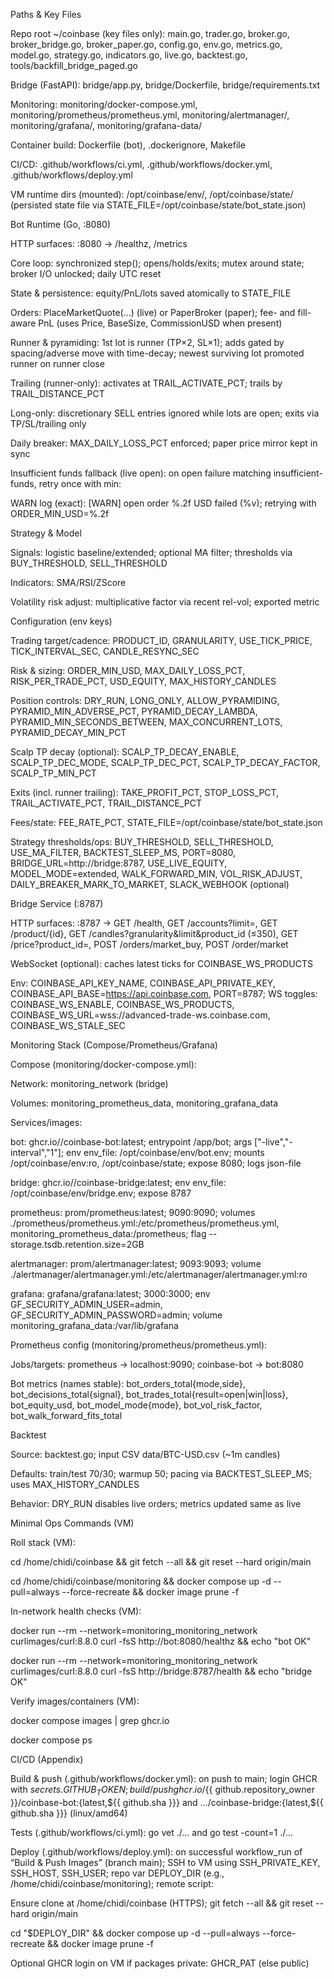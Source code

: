 Paths & Key Files

Repo root ~/coinbase (key files only): main.go, trader.go, broker.go, broker_bridge.go, broker_paper.go, config.go, env.go, metrics.go, model.go, strategy.go, indicators.go, live.go, backtest.go, tools/backfill_bridge_paged.go

Bridge (FastAPI): bridge/app.py, bridge/Dockerfile, bridge/requirements.txt

Monitoring: monitoring/docker-compose.yml, monitoring/prometheus/prometheus.yml, monitoring/alertmanager/, monitoring/grafana/, monitoring/grafana-data/

Container build: Dockerfile (bot), .dockerignore, Makefile

CI/CD: .github/workflows/ci.yml, .github/workflows/docker.yml, .github/workflows/deploy.yml

VM runtime dirs (mounted): /opt/coinbase/env/, /opt/coinbase/state/ (persisted state file via STATE_FILE=/opt/coinbase/state/bot_state.json)

Bot Runtime (Go, :8080)

HTTP surfaces: :8080 → /healthz, /metrics

Core loop: synchronized step(); opens/holds/exits; mutex around state; broker I/O unlocked; daily UTC reset

State & persistence: equity/PnL/lots saved atomically to STATE_FILE

Orders: PlaceMarketQuote(...) (live) or PaperBroker (paper); fee- and fill-aware PnL (uses Price, BaseSize, CommissionUSD when present)

Runner & pyramiding: 1st lot is runner (TP×2, SL×1); adds gated by spacing/adverse move with time-decay; newest surviving lot promoted runner on runner close

Trailing (runner-only): activates at TRAIL_ACTIVATE_PCT; trails by TRAIL_DISTANCE_PCT

Long-only: discretionary SELL entries ignored while lots are open; exits via TP/SL/trailing only

Daily breaker: MAX_DAILY_LOSS_PCT enforced; paper price mirror kept in sync

Insufficient funds fallback (live open): on open failure matching insufficient-funds, retry once with min:

WARN log (exact): [WARN] open order %.2f USD failed (%v); retrying with ORDER_MIN_USD=%.2f

Strategy & Model

Signals: logistic baseline/extended; optional MA filter; thresholds via BUY_THRESHOLD, SELL_THRESHOLD

Indicators: SMA/RSI/ZScore

Volatility risk adjust: multiplicative factor via recent rel-vol; exported metric

Configuration (env keys)

Trading target/cadence: PRODUCT_ID, GRANULARITY, USE_TICK_PRICE, TICK_INTERVAL_SEC, CANDLE_RESYNC_SEC

Risk & sizing: ORDER_MIN_USD, MAX_DAILY_LOSS_PCT, RISK_PER_TRADE_PCT, USD_EQUITY, MAX_HISTORY_CANDLES

Position controls: DRY_RUN, LONG_ONLY, ALLOW_PYRAMIDING, PYRAMID_MIN_ADVERSE_PCT, PYRAMID_DECAY_LAMBDA, PYRAMID_MIN_SECONDS_BETWEEN, MAX_CONCURRENT_LOTS, PYRAMID_DECAY_MIN_PCT

Scalp TP decay (optional): SCALP_TP_DECAY_ENABLE, SCALP_TP_DEC_MODE, SCALP_TP_DEC_PCT, SCALP_TP_DECAY_FACTOR, SCALP_TP_MIN_PCT

Exits (incl. runner trailing): TAKE_PROFIT_PCT, STOP_LOSS_PCT, TRAIL_ACTIVATE_PCT, TRAIL_DISTANCE_PCT

Fees/state: FEE_RATE_PCT, STATE_FILE=/opt/coinbase/state/bot_state.json

Strategy thresholds/ops: BUY_THRESHOLD, SELL_THRESHOLD, USE_MA_FILTER, BACKTEST_SLEEP_MS, PORT=8080, BRIDGE_URL=http://bridge:8787, USE_LIVE_EQUITY, MODEL_MODE=extended, WALK_FORWARD_MIN, VOL_RISK_ADJUST, DAILY_BREAKER_MARK_TO_MARKET, SLACK_WEBHOOK (optional)

Bridge Service (:8787)

HTTP surfaces: :8787 → GET /health, GET /accounts?limit=, GET /product/{id}, GET /candles?granularity&limit&product_id (≤350), GET /price?product_id=, POST /orders/market_buy, POST /order/market

WebSocket (optional): caches latest ticks for COINBASE_WS_PRODUCTS

Env: COINBASE_API_KEY_NAME, COINBASE_API_PRIVATE_KEY, COINBASE_API_BASE=https://api.coinbase.com, PORT=8787; WS toggles: COINBASE_WS_ENABLE, COINBASE_WS_PRODUCTS, COINBASE_WS_URL=wss://advanced-trade-ws.coinbase.com, COINBASE_WS_STALE_SEC

Monitoring Stack (Compose/Prometheus/Grafana)

Compose (monitoring/docker-compose.yml):

Network: monitoring_network (bridge)

Volumes: monitoring_prometheus_data, monitoring_grafana_data

Services/images:

bot: ghcr.io/<owner>/coinbase-bot:latest; entrypoint /app/bot; args ["-live","-interval","1"]; env env_file: /opt/coinbase/env/bot.env; mounts /opt/coinbase/env:ro, /opt/coinbase/state; expose 8080; logs json-file

bridge: ghcr.io/<owner>/coinbase-bridge:latest; env env_file: /opt/coinbase/env/bridge.env; expose 8787

prometheus: prom/prometheus:latest; 9090:9090; volumes ./prometheus/prometheus.yml:/etc/prometheus/prometheus.yml, monitoring_prometheus_data:/prometheus; flag --storage.tsdb.retention.size=2GB

alertmanager: prom/alertmanager:latest; 9093:9093; volume ./alertmanager/alertmanager.yml:/etc/alertmanager/alertmanager.yml:ro

grafana: grafana/grafana:latest; 3000:3000; env GF_SECURITY_ADMIN_USER=admin, GF_SECURITY_ADMIN_PASSWORD=admin; volume monitoring_grafana_data:/var/lib/grafana

Prometheus config (monitoring/prometheus/prometheus.yml):

Jobs/targets: prometheus → localhost:9090; coinbase-bot → bot:8080

Bot metrics (names stable): bot_orders_total{mode,side}, bot_decisions_total{signal}, bot_trades_total{result=open|win|loss}, bot_equity_usd, bot_model_mode{mode}, bot_vol_risk_factor, bot_walk_forward_fits_total

Backtest

Source: backtest.go; input CSV data/BTC-USD.csv (~1m candles)

Defaults: train/test 70/30; warmup 50; pacing via BACKTEST_SLEEP_MS; uses MAX_HISTORY_CANDLES

Behavior: DRY_RUN disables live orders; metrics updated same as live

Minimal Ops Commands (VM)

Roll stack (VM):

cd /home/chidi/coinbase && git fetch --all && git reset --hard origin/main

cd /home/chidi/coinbase/monitoring && docker compose up -d --pull=always --force-recreate && docker image prune -f

In-network health checks (VM):

docker run --rm --network=monitoring_monitoring_network curlimages/curl:8.8.0 curl -fsS http://bot:8080/healthz && echo "bot OK"

docker run --rm --network=monitoring_monitoring_network curlimages/curl:8.8.0 curl -fsS http://bridge:8787/health && echo "bridge OK"

Verify images/containers (VM):

docker compose images | grep ghcr.io

docker compose ps

CI/CD (Appendix)

Build & push (.github/workflows/docker.yml): on push to main; login GHCR with ${{ secrets.GITHUB_TOKEN }}; build/push ghcr.io/${{ github.repository_owner }}/coinbase-bot:{latest,${{ github.sha }}} and .../coinbase-bridge:{latest,${{ github.sha }}} (linux/amd64)

Tests (.github/workflows/ci.yml): go vet ./... and go test -count=1 ./...

Deploy (.github/workflows/deploy.yml): on successful workflow_run of “Build & Push Images” (branch main); SSH to VM using SSH_PRIVATE_KEY, SSH_HOST, SSH_USER; repo var DEPLOY_DIR (e.g., /home/chidi/coinbase/monitoring); remote script:

Ensure clone at /home/chidi/coinbase (HTTPS); git fetch --all && git reset --hard origin/main

cd "$DEPLOY_DIR" && docker compose up -d --pull=always --force-recreate && docker image prune -f

Optional GHCR login on VM if packages private: GHCR_PAT (else public)